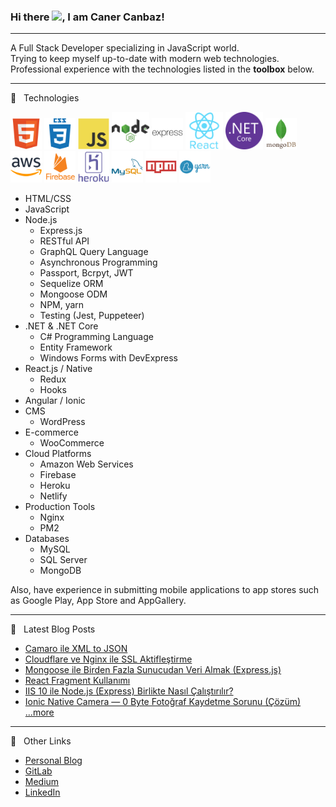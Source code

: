 ### Hi there <img src="https://raw.githubusercontent.com/MartinHeinz/MartinHeinz/master/wave.gif" width="30px">, I am Caner Canbaz!

---

A Full Stack Developer specializing in JavaScript world.  
Trying to keep myself up-to-date with modern web technologies.  
Professional experience with the technologies listed in the **toolbox** below.

---

:toolbox: &nbsp;&nbsp;Technologies

<img src="https://github.com/devicons/devicon/blob/master/icons/html5/html5-original.svg" alt="HTML" width="50" height="50"/> <img src="https://github.com/devicons/devicon/blob/master/icons/css3/css3-plain-wordmark.svg" alt="CSS" width="50" height="50"/>
<img src="https://github.com/devicons/devicon/blob/master/icons/javascript/javascript-original.svg" alt="JavaScript" width="50" height="50"/> 
<img src="https://github.com/devicons/devicon/blob/master/icons/nodejs/nodejs-original-wordmark.svg" alt="NodeJS" width="60" height="60"/>
<img src="https://github.com/devicons/devicon/blob/master/icons/express/express-original-wordmark.svg" alt="ExpressJS" width="50" height="50"/>
<img src="https://github.com/devicons/devicon/blob/master/icons/react/react-original-wordmark.svg" alt="ReactJS" width="60" height="60"/>
<img src="https://raw.githubusercontent.com/devicons/devicon/master/icons/dotnetcore/dotnetcore-original.svg" alt=".NETCore" width="60" height="60"/>
<img src="https://github.com/devicons/devicon/blob/master/icons/mongodb/mongodb-original-wordmark.svg" alt="MongoDB" width="50" height="50"/>
<img src="https://github.com/devicons/devicon/blob/master/icons/amazonwebservices/amazonwebservices-original-wordmark.svg" alt="AWS" width="50" height="50"/>
<img src="https://raw.githubusercontent.com/devicons/devicon/master/icons/firebase/firebase-plain-wordmark.svg" alt="Firebase" width="50" height="50"/>
<img src="https://raw.githubusercontent.com/devicons/devicon/master/icons/heroku/heroku-original-wordmark.svg" alt="Heroku" width="50" height="50"/>
<img src="https://raw.githubusercontent.com/devicons/devicon/master/icons/mysql/mysql-original-wordmark.svg" alt="MySQL" width="50" height="50"/>
<img src="https://github.com/devicons/devicon/blob/master/icons/npm/npm-original-wordmark.svg" alt="npm" width="50" height="50"/> <img src="https://github.com/devicons/devicon/blob/master/icons/yarn/yarn-original-wordmark.svg" alt="yarn" width="50" height="50"/> 

- HTML/CSS
- JavaScript
- Node.js
  - Express.js
  - RESTful API
  - GraphQL Query Language
  - Asynchronous Programming
  - Passport, Bcrpyt, JWT
  - Sequelize ORM
  - Mongoose ODM
  - NPM, yarn
  - Testing (Jest, Puppeteer)
- .NET & .NET Core
  - C# Programming Language
  - Entity Framework
  - Windows Forms with DevExpress
- React.js / Native
  - Redux
  - Hooks
- Angular / Ionic
- CMS
  - WordPress
- E-commerce
  - WooCommerce 
- Cloud Platforms
  - Amazon Web Services
  - Firebase
  - Heroku
  - Netlify 
- Production Tools
  - Nginx
  - PM2 
- Databases
  - MySQL
  - SQL Server
  - MongoDB  

Also, have experience in submitting mobile applications to app stores such as Google Play, App Store and AppGallery.

---

:open_book: &nbsp;&nbsp;Latest Blog Posts

- [Camaro ile XML to JSON](https://canercanbaz.medium.com/camaro-ile-xml-to-json-15b41cbb38db)
- [Cloudflare ve Nginx ile SSL Aktifleştirme](https://canercanbaz.medium.com/cloudflare-ve-nginx-ile-ssl-aktifle%C5%9Ftirme-2207ab7f717b)
- [Mongoose ile Birden Fazla Sunucudan Veri Almak (Express.js)](https://canercanbaz.medium.com/mongoose-ile-birden-fazla-sunucudan-veri-almak-express-js-bacb96219838)
- [React Fragment Kullanımı](https://canercanbaz.medium.com/react-fragment-kullan%C4%B1m%C4%B1-c96792eddb58)
- [IIS 10 ile Node.js (Express) Birlikte Nasıl Çalıştırılır?](https://canercanbaz.medium.com/iis-10-ile-node-js-express-birlikte-nas%C4%B1l-%C3%A7al%C4%B1%C5%9Ft%C4%B1r%C4%B1l%C4%B1r-e58d67969ee6)
- [Ionic Native Camera — 0 Byte Fotoğraf Kaydetme Sorunu (Çözüm)](https://canercanbaz.medium.com/ionic-native-camera-0-byte-foto%C4%9Fraf-kaydetme-sorunu-%C3%A7%C3%B6z%C3%BCm-7b01be11abf)  
[...more](https://canercanbaz.medium.com/)

---

:link: &nbsp;&nbsp;Other Links

- [Personal Blog](https://cnrcnbz.com)
- [GitLab](https://gitlab.com/canercanbaz)
- [Medium](https://canercanbaz.medium.com)
- [LinkedIn](https://www.linkedin.com/in/cnrcnbz/)
